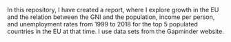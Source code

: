 In this repository, I have created a report, where I explore growth in the EU and the relation between the GNI and the population, income per person, and unemployment rates from 1999 to 2018 for the top 5 populated countries in the EU at that time. I use data sets from the Gapminder website.
